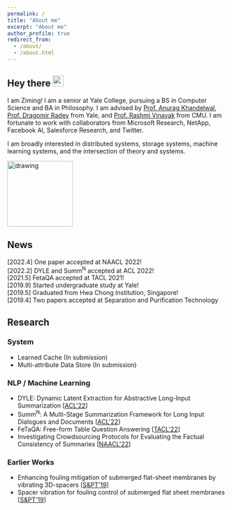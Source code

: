 ```yaml
---
permalink: /
title: "About me"
excerpt: "About me"
author_profile: true
redirect_from: 
  - /about/
  - /about.html
---
```


## Hey there <img src="https://media.giphy.com/media/hvRJCLFzcasrR4ia7z/giphy.gif" width="25px">
I am Ziming! I am a senior at Yale College, pursuing a BS in Computer Science and BA in Philosophy. I am advised by [Prof. Anurag Khandelwal](https://www.anuragkhandelwal.com/), [Prof. Dragomir Radev](http://www.cs.yale.edu/homes/radev/) from Yale, and [Prof. Rashmi Vinayak](http://www.cs.cmu.edu/~rvinayak/) from CMU. I am fortunate to work with collaborators from Microsoft Research, NetApp, Facebook AI, Salesforce Research, and Twitter.

I am broadly interested in distributed systems, storage systems, machine learning systems, and the intersection of theory and systems.

<img src="https://i.pinimg.com/originals/e4/26/70/e426702edf874b181aced1e2fa5c6cde.gif" alt="drawing" width="150"/>

## News

\[2022.4\] One paper accepted at NAACL 2022!\
\[2022.2\] DYLE and Summ<sup>N</sup> accepted at ACL 2022!\
\[2021.5\] FetaQA accepted at TACL 2021!\
\[2019.9\] Started undergraduate study at Yale!\
\[2019.5\] Graduated from Hwa Chong Institution, Singapore!\
\[2019.4\] Two papers accepted at Separation and Purification Technology
## Research
### System

* Learned Cache (In submission)
* Multi-attribute Data Store (In submission)
### NLP / Machine Learning

* DYLE: Dynamic Latent Extraction for Abstractive Long-Input Summarization [[ACL'22](https://arxiv.org/abs/2110.08168)]
* Summ<sup>N</sup>: A Multi-Stage Summarization Framework for Long Input Dialogues and Documents [[ACL'22](https://arxiv.org/abs/2110.10150)]
* FeTaQA: Free-form Table Question Answering [[TACL'22](https://direct.mit.edu/tacl/article/doi/10.1162/tacl_a_00446/109273/FeTaQA-Free-form-Table-Question-Answering)]
* Investigating Crowdsourcing Protocols for Evaluating the Factual Consistency of Summaries [[NAACL'22](https://arxiv.org/abs/2109.09195)]
### Earlier Works
* Enhancing fouling mitigation of submerged flat-sheet membranes by vibrating 3D-spacers [[S&PT'19](https://www.sciencedirect.com/science/article/pii/S1383586618333240)]
* Spacer vibration for fouling control of submerged flat sheet membranes [[S&PT'19](https://www.sciencedirect.com/science/article/pii/S1383586618319968)]